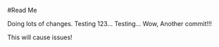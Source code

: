 #Read Me

Doing lots of changes.
Testing 123... Testing...
Wow, Another commit!!! 

This will cause issues!
